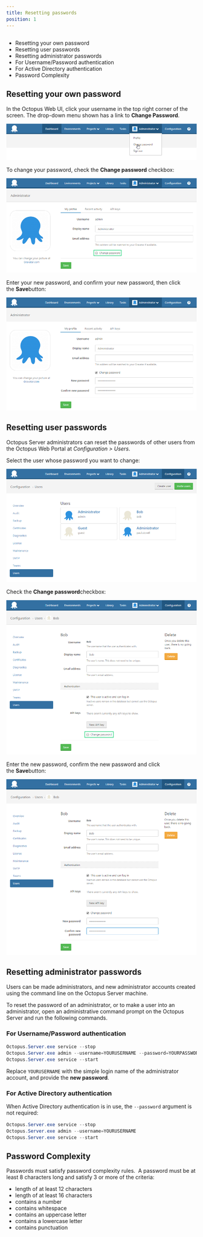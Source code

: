 ```yaml
---
title: Resetting passwords
position: 1
---
```



## 
- Resetting your own password
- Resetting user passwords
- Resetting administrator passwords
 - For Username/Password authentication
 - For Active Directory authentication
- Password Complexity


## Resetting your own password


In the Octopus Web UI, click your username in the top right corner of the screen. The drop-down menu shown has a link to **Change Password**.


![](/docs/images/3048125/3277959.png)


To change your password, check the **Change password** checkbox:


![](/docs/images/3048125/3277958.png)


Enter your new password, and confirm your new password, then click the **Save**button:


![](/docs/images/3048125/3277957.png)

## Resetting user passwords


Octopus Server administrators can reset the passwords of other users from the Octopus Web Portal at *Configuration > Users*.


Select the user whose password you want to change:


![](/docs/images/3048125/3277956.png)


Check the **Change password**checkbox:


![](/docs/images/3048125/3277955.png)


Enter the new password, confirm the new password and click the **Save**button:


![](/docs/images/3048125/3277954.png)

## Resetting administrator passwords


Users can be made administrators, and new administrator accounts created using the command line on the Octopus Server machine.


To reset the password of an administrator, or to make a user into an administrator, open an administrative command prompt on the Octopus Server and run the following commands.

### For Username/Password authentication

```powershell
Octopus.Server.exe service --stop
Octopus.Server.exe admin --username=YOURUSERNAME --password=YOURPASSWORD
Octopus.Server.exe service --start
```


Replace `YOURUSERNAME` with the simple login name of the administrator account, and provide the **new password**.

### For Active Directory authentication


When Active Directory authentication is in use, the `--password` argument is not required:

```powershell
Octopus.Server.exe service --stop
Octopus.Server.exe admin --username=YOURUSERNAME
Octopus.Server.exe service --start
```

## Password Complexity


Passwords must satisfy password complexity rules.  A password must be at least 8 characters long and satisfy 3 or more of the criteria:

- length of at least 12 characters
- length of at least 16 characters
- contains a number
- contains whitespace
- contains an uppercase letter
- contains a lowercase letter
- contains punctuation
